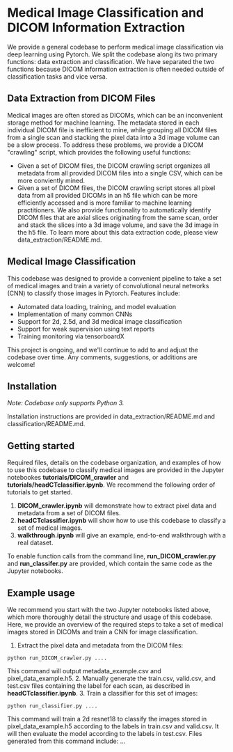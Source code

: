 # Medical Image Classification and DICOM Information Extraction

We provide a general codebase to perform medical image classification via deep learning using Pytorch. We split the codebase along its two primary functions: data extraction and classification. We have separated the two functions because DICOM information extraction is often needed outside of classification tasks and vice versa.

## Data Extraction from DICOM Files
Medical images are often stored as DICOMs, which can be an inconvenient storage method for machine learning. The metadata stored in each individual DICOM file is inefficient to mine, while grouping all DICOM files from a single scan and stacking the pixel data into a 3d image volume can be a slow process. To address these problems, we provide a DICOM "crawling" script, which provides the following useful functions: 
- Given a set of DICOM files, the DICOM crawling script organizes all metadata from all provided DICOM files into a single CSV, which can be more conviently mined. 
- Given a set of DICOM files, the DICOM crawling script stores all pixel data from all provided DICOMs in an h5 file which can be more efficiently accessed and is more familiar to machine learning practitioners. We also provide functionality to automatically identify DICOM files that are axial slices originating from the same scan, order and stack the slices into a 3d image volume, and save the 3d image in the h5 file.
To learn more about this data extraction code, please view data_extraction/README.md. 

## Medical Image Classification
This codebase was designed to provide a convenient pipeline to take a set of medical images and train a variety of convolutional neural networks (CNN) to classify those images in Pytorch. Features include:

- Automated data loading, training, and model evaluation
- Implementation of many common CNNs
- Support for 2d, 2.5d, and 3d medical image classification
- Support for weak supervision using text reports
- Training monitoring via tensorboardX

This project is ongoing, and we'll continue to add to and adjust the codebase over time. Any comments, suggestions, or additions are welcome!

## Installation 

*Note: Codebase only supports Python 3.*

Installation instructions are provided in data_extraction/README.md and classification/README.md.

## Getting started
Required files, details on the codebase organization, and examples of how to use this codebase to classify medical images are provided in the Jupyter notebookes __tutorials/DICOM_crawler__ and __tutorials/headCTclassifier.ipynb__. We recommend the following order of tutorials to get started.
1. __DICOM_crawler.ipynb__ will demonstrate how to extract pixel data and metadata from a set of DICOM files.
2. __headCTclassifier.ipynb__ will show how to use this codebase to classify a set of medical images.
3. __walkthrough.ipynb__ will give an example, end-to-end walkthrough with a real dataset.

To enable function calls from the command line, __run_DICOM_crawler.py__ and __run_classifer.py__ are provided, which contain the same code as the Jupyter notebooks.

## Example usage
We recommend you start with the two Jupyter notebooks listed above, which more thoroughly detail the structure and usage of this codebase. Here, we provide an overview of the required steps to take a set of medical images stored in DICOMs and train a CNN for image classification.

1. Extract the pixel data and metadata from the DICOM files:
```
python run_DICOM_crawler.py ....
```
This command will output metadata_example.csv and pixel_data_example.h5. 
2. Manually generate the train.csv, valid.csv, and test.csv files containing the label for each scan, as described in __headCTclassifier.ipynb__. 
3. Train a classifier for this set of images:
```
python run_classifier.py ....
```
This command will train a 2d resnet18 to classify the images stored in pixel_data_example.h5 according to the labels in train.csv and valid.csv. It will then evaluate the model according to the labels in test.csv. Files generated from this command include: ...
